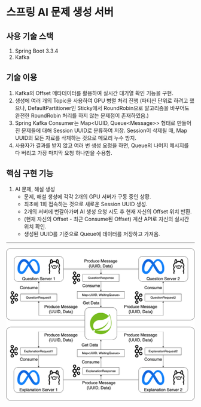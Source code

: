 # 스프링 AI 문제 생성 서버

## 사용 기술 스택
1. Spring Boot 3.3.4
2. Kafka

## 기술 이용
1. Kafka의 Offset 메타데이터를 활용하여 실시간 대기열 확인 기능을 구현.
2. 생성에 여러 개의 Topic을 사용하여 GPU 병렬 처리 진행 (파티션 단위로 하려고 했으나, DefaultPartitioner인 Sticky에서 RoundRobin으로 알고리즘을 바꾸어도 완전한 RoundRobin 처리를 하지 않는 문제점이 존재하였음.)
3. Spring Kafka Consumer는 Map\<UUID, Queue\<Message\>\> 형태로 만들어진 문제들에 대해 Session UUID로 분류하여 저장. Session이 삭제될 때, Map UUID의 모든 자료를 삭제하는 것으로 메모리 누수 방지.
4. 사용자가 결과를 받지 않고 여러 번 생성 요청을 하면, Queue의 나머지 메시지를 다 버리고 가장 마지막 요청 하나만을 수용함.

## 핵심 구현 기능
1. AI 문제, 해설 생성
   - 문제, 해설 생성에 각각 2개의 GPU 서버가 구동 중인 상황.
   - 최초에 1회 접속하는 것으로 새로운 Session UUID 생성.
   - 2개의 서버에 번갈아가며 AI 생성 요청 시도 후 현재 자신의 Offset 위치 반환.
   - (현재 자신의 Offset - 최근 Consume된 Offset) 계산 API로 자신의 실시간 위치 확인.
   - 생성된 UUID를 기준으로 Queue에 데이터를 저장하고 가져옴.

---

![Kafka_Diagram.png](Kafka_Diagram.png)
